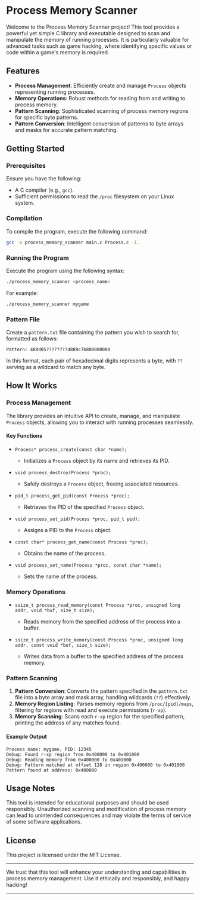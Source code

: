 
# Process Memory Scanner

Welcome to the Process Memory Scanner project! This tool provides a powerful yet simple C library and executable designed to scan and manipulate the memory of running processes. It is particularly valuable for advanced tasks such as game hacking, where identifying specific values or code within a game's memory is required.

## Features

- **Process Management**: Efficiently create and manage `Process` objects representing running processes.
- **Memory Operations**: Robust methods for reading from and writing to process memory.
- **Pattern Scanning**: Sophisticated scanning of process memory regions for specific byte patterns.
- **Pattern Conversion**: Intelligent conversion of patterns to byte arrays and masks for accurate pattern matching.

## Getting Started

### Prerequisites

Ensure you have the following:
- A C compiler (e.g., `gcc`).
- Sufficient permissions to read the `/proc` filesystem on your Linux system.

### Compilation

To compile the program, execute the following command:

```sh
gcc -o process_memory_scanner main.c Process.c -I.
```

### Running the Program

Execute the program using the following syntax:

```sh
./process_memory_scanner <process_name>
```

For example:

```sh
./process_memory_scanner mygame
```

### Pattern File

Create a `pattern.txt` file containing the pattern you wish to search for, formatted as follows:

```
Pattern: 488d05????????4889c7b800000000
```

In this format, each pair of hexadecimal digits represents a byte, with `??` serving as a wildcard to match any byte.

## How It Works

### Process Management

The library provides an intuitive API to create, manage, and manipulate `Process` objects, allowing you to interact with running processes seamlessly.

#### Key Functions

- `Process* process_create(const char *name);`
  - Initializes a `Process` object by its name and retrieves its PID.
  
- `void process_destroy(Process *proc);`
  - Safely destroys a `Process` object, freeing associated resources.
  
- `pid_t process_get_pid(const Process *proc);`
  - Retrieves the PID of the specified `Process` object.
  
- `void process_set_pid(Process *proc, pid_t pid);`
  - Assigns a PID to the `Process` object.
  
- `const char* process_get_name(const Process *proc);`
  - Obtains the name of the process.
  
- `void process_set_name(Process *proc, const char *name);`
  - Sets the name of the process.

### Memory Operations

- `ssize_t process_read_memory(const Process *proc, unsigned long addr, void *buf, size_t size);`
  - Reads memory from the specified address of the process into a buffer.
  
- `ssize_t process_write_memory(const Process *proc, unsigned long addr, const void *buf, size_t size);`
  - Writes data from a buffer to the specified address of the process memory.

### Pattern Scanning

1. **Pattern Conversion**: Converts the pattern specified in the `pattern.txt` file into a byte array and mask array, handling wildcards (`??`) effectively.
2. **Memory Region Listing**: Parses memory regions from `/proc/[pid]/maps`, filtering for regions with read and execute permissions (`r-xp`).
3. **Memory Scanning**: Scans each `r-xp` region for the specified pattern, printing the address of any matches found.

#### Example Output

```
Process name: mygame, PID: 12345
Debug: Found r-xp region from 0x400000 to 0x401000
Debug: Reading memory from 0x400000 to 0x401000
Debug: Pattern matched at offset 128 in region 0x400000 to 0x401000
Pattern found at address: 0x400080
```

## Usage Notes

This tool is intended for educational purposes and should be used responsibly. Unauthorized scanning and modification of process memory can lead to unintended consequences and may violate the terms of service of some software applications.

## License

This project is licensed under the MIT License.

---

We trust that this tool will enhance your understanding and capabilities in process memory management. Use it ethically and responsibly, and happy hacking!

---
